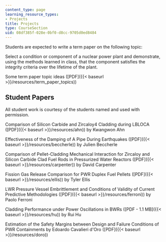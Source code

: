 ```yaml
---
content_type: page
learning_resource_types:
- Projects
title: Projects
type: CourseSection
uid: 08df385f-028e-0bf0-d8cc-9705d0ed8484
---
```


Students are expected to write a term paper on the following topic:

Select a condition or component of a nuclear power plant and demonstrate, using the methods learned in class, that the component satisfies the integrity criteria over the lifetime of the plant.

Some term paper topic ideas ([PDF]({{< baseurl >}}/resources/term_paper_topics))

Student Papers
--------------

All student work is courtesy of the students named and used with permission.

Comparison of Silicon Carbide and Zircaloy4 Cladding during LBLOCA ([PDF]({{< baseurl >}}/resources/ahn)) by Kwangwon Ahn

Effectiveness of the Damping of A Pipe During Earthquakes ([PDF]({{< baseurl >}}/resources/beccherle)) by Julien Beccherle

Comparison of Pellet-Cladding Mechanical Interaction for Zircaloy and Silicon Carbide Clad Fuel Rods in Pressurized Water Reactors ([PDF]({{< baseurl >}}/resources/carpenter)) by David Carpenter

Fission Gas Release Comparison for PWR Duplex Fuel Pellets ([PDF]({{< baseurl >}}/resources/ellis)) by Tyler Ellis

LWR Pressure Vessel Embrittlement and Conditions of Validity of Current Predictive Methodologies ([PDF]({{< baseurl >}}/resources/ferroni)) by Paolo Ferroni

Cladding Performance under Power Oscillations in BWRs ([PDF - 1.1 MB]({{< baseurl >}}/resources/hu)) by Rui Hu

Estimation of the Safety Margins between Design and Failure Conditions of PWR Containments by Edoardo Cavalieri d'Oro ([PDF]({{< baseurl >}}/resources/doro))